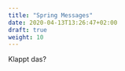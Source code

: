 ```yaml
---
title: "Spring Messages"
date: 2020-04-13T13:26:47+02:00
draft: true
weight: 10
---
```


Klappt das?



